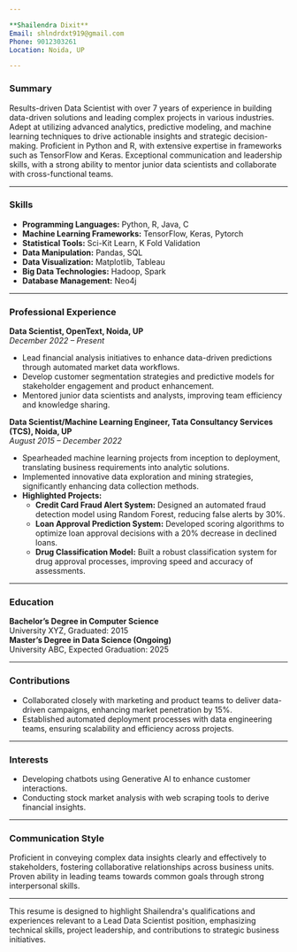 ```yaml
---

**Shailendra Dixit**  
Email: shlndrdxt919@gmail.com  
Phone: 9012303261  
Location: Noida, UP  

---
```


### Summary  
Results-driven Data Scientist with over 7 years of experience in building data-driven solutions and leading complex projects in various industries. Adept at utilizing advanced analytics, predictive modeling, and machine learning techniques to drive actionable insights and strategic decision-making. Proficient in Python and R, with extensive expertise in frameworks such as TensorFlow and Keras. Exceptional communication and leadership skills, with a strong ability to mentor junior data scientists and collaborate with cross-functional teams.

---

### Skills  
- **Programming Languages:** Python, R, Java, C  
- **Machine Learning Frameworks:** TensorFlow, Keras, Pytorch  
- **Statistical Tools:** Sci-Kit Learn, K Fold Validation  
- **Data Manipulation:** Pandas, SQL  
- **Data Visualization:** Matplotlib, Tableau  
- **Big Data Technologies:** Hadoop, Spark  
- **Database Management:** Neo4j

---

### Professional Experience  

**Data Scientist, OpenText, Noida, UP**  
*December 2022 – Present*  
- Lead financial analysis initiatives to enhance data-driven predictions through automated market data workflows.
- Develop customer segmentation strategies and predictive models for stakeholder engagement and product enhancement.
- Mentored junior data scientists and analysts, improving team efficiency and knowledge sharing.

**Data Scientist/Machine Learning Engineer, Tata Consultancy Services (TCS), Noida, UP**  
*August 2015 – December 2022*  
- Spearheaded machine learning projects from inception to deployment, translating business requirements into analytic solutions.
- Implemented innovative data exploration and mining strategies, significantly enhancing data collection methods.
- **Highlighted Projects:**
  - **Credit Card Fraud Alert System:** Designed an automated fraud detection model using Random Forest, reducing false alerts by 30%.
  - **Loan Approval Prediction System:** Developed scoring algorithms to optimize loan approval decisions with a 20% decrease in declined loans.
  - **Drug Classification Model:** Built a robust classification system for drug approval processes, improving speed and accuracy of assessments.

---

### Education  
**Bachelor’s Degree in Computer Science**  
University XYZ, Graduated: 2015  
**Master’s Degree in Data Science (Ongoing)**  
University ABC, Expected Graduation: 2025

---

### Contributions  
- Collaborated closely with marketing and product teams to deliver data-driven campaigns, enhancing market penetration by 15%.
- Established automated deployment processes with data engineering teams, ensuring scalability and efficiency across projects.

---

### Interests  
- Developing chatbots using Generative AI to enhance customer interactions.
- Conducting stock market analysis with web scraping tools to derive financial insights.

---

### Communication Style  
Proficient in conveying complex data insights clearly and effectively to stakeholders, fostering collaborative relationships across business units. Proven ability in leading teams towards common goals through strong interpersonal skills.

---

This resume is designed to highlight Shailendra's qualifications and experiences relevant to a Lead Data Scientist position, emphasizing technical skills, project leadership, and contributions to strategic business initiatives.